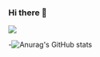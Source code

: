 ### Hi there 👋

<img src="https://img.shields.io/badge/Spring-6DB33F?style=square&logo=Spring&logoColor=white"/></a>


-![Anurag's GitHub stats](https://github-readme-stats.vercel.app/api?username=icon7777&show_icons=true&theme=radical)

<!--
**icon7777/icon7777** is a ✨ _special_ ✨ repository because its `README.md` (this file) appears on your GitHub profile.

Here are some ideas to get you started:

- 🔭 I’m currently working on ...
- 🌱 I’m currently learning ...
- 👯 I’m looking to collaborate on ...
- 🤔 I’m looking for help with ...
- 💬 Ask me about ...
- 📫 How to reach me: ...
- 😄 Pronouns: ...
- ⚡ Fun fact: ...
-->
